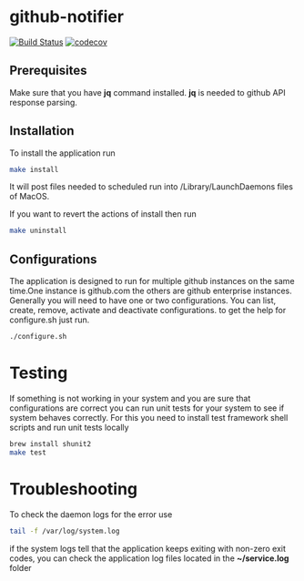 # github-notifier

[![Build Status](https://travis-ci.org/sargsyan/github-notifier.svg?branch=master)](https://travis-ci.org/sargsyan/github-notifier) [![codecov](https://codecov.io/gh/sargsyan/github-notifier/branch/master/graph/badge.svg)](https://codecov.io/gh/sargsyan/github-notifier)

## Prerequisites

Make sure that you have **jq** command installed. **jq** is needed to github API response parsing.

## Installation

To install the application run

```sh
make install
```

It will post files needed to scheduled run into /Library/LaunchDaemons files of MacOS.

If you want to revert the actions of install then run


```sh
make uninstall
```

## Configurations

The application is designed to run for multiple github instances on the same time.One instance is github.com the others are github enterprise instances.
Generally you will need to have one or two configurations. You can list, create, remove, activate and deactivate configurations. to get the help for configure.sh just run.

```sh
./configure.sh
````

# Testing

If something is not working in your system and you are sure that configurations are correct you can run unit tests for your system to see if system behaves correctly. For this you need to install test framework shell scripts and run unit tests locally

```sh
brew install shunit2
make test
```

# Troubleshooting

To check the daemon logs for the error use

```sh
tail -f /var/log/system.log
```

if the system logs tell that the application keeps exiting with non-zero exit codes, you can check the application log files located in the  **~/service.log** folder
